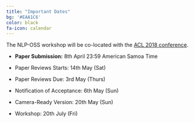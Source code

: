 ```yaml
---
title: "Important Dates"
bg: '#EAA1C6'
color: black
fa-icon: calendar
---
```


The NLP-OSS workshop will be co-located with the [ACL 2018 conference](http://acl2018.org/).

- **Paper Submission:** <!--<s>25th March (Sun)</s>--> 8th April 23:59 American Samoa Time
- Paper Reviews Starts: 14th May (Sat)
- Paper Reviews Due: 3rd May (Thurs)
- Notification of Acceptance: <!--<s>29th April</s>--> 6th May (Sun)

- Camera-Ready Version: <!--<s>13th May</s>--> 20th May (Sun)
- Workshop: 20th July  (Fri)
